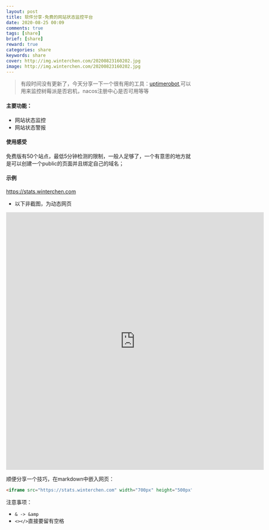 ```yaml
---
layout: post
title: 软件分享-免费的网站状态监控平台
date: 2020-08-25 00:09
comments: true
tags: [share]
brief: [share]
reward: true
categories: share
keywords: share
cover: http://img.winterchen.com/20200823160202.jpg
image: http://img.winterchen.com/20200823160202.jpg
---
```



> 有段时间没有更新了，今天分享一下一个很有用的工具：[uptimerobot](https://uptimerobot.com/),可以用来监控树莓派是否宕机，nacos注册中心是否可用等等

#### 主要功能：

- 网站状态监控
- 网站状态警报


#### 使用感受

免费版有50个站点，最低5分钟检测的限制，一般人足够了，一个有意思的地方就是可以创建一个public的页面并且绑定自己的域名；

#### 示例

https://stats.winterchen.com

- 以下非截图，为动态网页

<iframe src="https://stats.winterchen.com" width="700px" height="700px" frameborder="0" scrolling="no"> </iframe>

顺便分享一个技巧，在markdown中嵌入网页：

```html
<iframe src="https://stats.winterchen.com" width="700px" height="500px" frameborder="0" scrolling="no"> </iframe>
```
注意事项：

- `& -> &amp`
- `<></>`直接要留有空格



